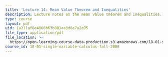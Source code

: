 ```yaml
---
title: 'Lecture 14: Mean Value Theorem and Inequalities'
description: Lecture notes on the mean value theorem and inequalities.
type: course
layout: pdf
uid: 1a211af8e4860b63b801aa3d6e7a2e95
file_type: application/pdf
file_location: >-
  https://open-learning-course-data-production.s3.amazonaws.com/18-01-single-variable-calculus-fall-2006/1a211af8e4860b63b801aa3d6e7a2e95_lec14.pdf
course_id: 18-01-single-variable-calculus-fall-2006
---
```

